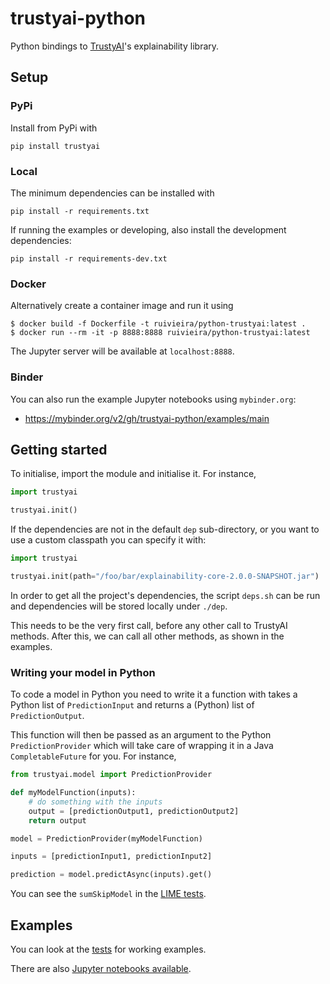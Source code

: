 # trustyai-python

Python bindings to [TrustyAI](https://kogito.kie.org/trustyai/)'s explainability library.

## Setup

### PyPi

Install from PyPi with

```shell
pip install trustyai
```

### Local

The minimum dependencies can be installed with

```shell
pip install -r requirements.txt
```

If running the examples or developing, also install the development dependencies:

```shell
pip install -r requirements-dev.txt
```

### Docker

Alternatively create a container image and run it using

```shell
$ docker build -f Dockerfile -t ruivieira/python-trustyai:latest .
$ docker run --rm -it -p 8888:8888 ruivieira/python-trustyai:latest
```

The Jupyter server will be available at `localhost:8888`.

### Binder

You can also run the example Jupyter notebooks using `mybinder.org`:

- https://mybinder.org/v2/gh/trustyai-python/examples/main

## Getting started

To initialise, import the module and initialise it.
For instance,

```python
import trustyai

trustyai.init()
```

If the dependencies are not in the default `dep` sub-directory, or
you want to use a custom classpath you can specify it with:
```python
import trustyai

trustyai.init(path="/foo/bar/explainability-core-2.0.0-SNAPSHOT.jar")
```

In order to get all the project's dependencies, the script `deps.sh` can be run and dependencies will
be stored locally under `./dep`.

This needs to be the very first call, before any other call to TrustyAI methods. After this, we can call all other methods, as shown in the examples.

### Writing your model in Python

To code a model in Python you need to write it a function with takes a Python list of `PredictionInput` and
returns a (Python) list of `PredictionOutput`. 

This function will then be passed as an argument to the Python `PredictionProvider`
which will take care of wrapping it in a Java `CompletableFuture` for you.
For instance,

```python
from trustyai.model import PredictionProvider

def myModelFunction(inputs):
    # do something with the inputs
    output = [predictionOutput1, predictionOutput2]
    return output

model = PredictionProvider(myModelFunction)

inputs = [predictionInput1, predictionInput2]

prediction = model.predictAsync(inputs).get()
```

You can see the `sumSkipModel` in the [LIME tests](https://github.com/trustyai-python/module/blob/main/tests/test_limeexplainer.py).

## Examples

You can look at the [tests](https://github.com/trustyai-python/module/tree/main/tests) for working examples.

There are also [Jupyter notebooks available](https://github.com/trustyai-python/examples).